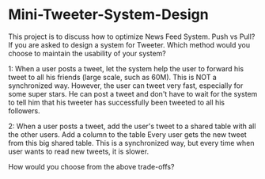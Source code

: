 # Mini-Tweeter-System-Design
This project is to discuss how to optimize News Feed System. Push vs Pull?
If you are asked to design a system for Tweeter. Which method would you choose to maintain the usability of your system? 

1: When a user posts a tweet, let the system help the user to forward his tweet to all his friends (large scale, such as 60M). This is NOT a synchronized way. However, the user can tweet very fast, especially for some super stars. He can post a tweet and don't have to wait for the system to tell him that his tweeter has successfully been tweeted to all his followers. 

2: When a user posts a tweet, add the user's tweet to a shared table with all the other users. Add a column to the table Every user gets the new tweet from this big shared table. This is a synchronized way, but every time when user wants to read new tweets, it is slower. 

How would you choose from the above trade-offs?

